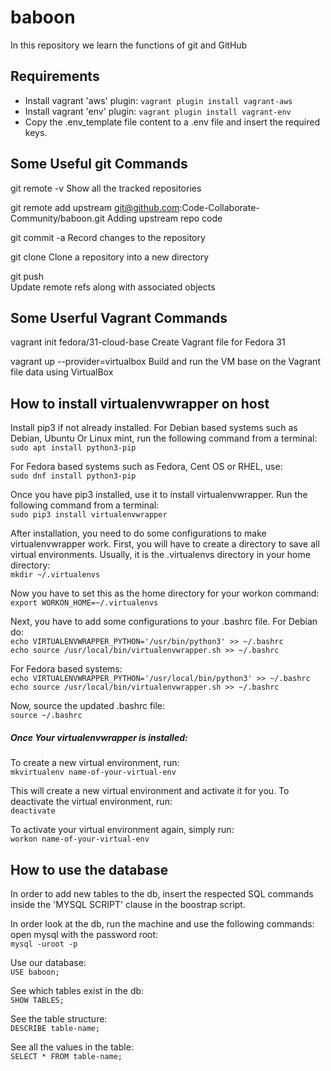 # baboon

In this repository we learn the functions of git and GitHub


Requirements
-----------------------------
- Install vagrant 'aws' plugin: `vagrant plugin install vagrant-aws`
- Install vagrant 'env' plugin: `vagrant plugin install vagrant-env`
- Copy the .env_template file content to a .env file and insert the required keys.

Some Useful git Commands 
--------------------
git remote -v
      Show all the tracked repositories

git remote add upstream git@github.com:Code-Collaborate-Community/baboon.git
      Adding upstream repo code

git commit -a
      Record changes to the repository

git clone
      Clone a repository into a new directory

git push  
      Update remote refs along with associated objects

Some Userful Vagrant Commands
-----------------------------

vagrant init fedora/31-cloud-base
	Create Vagrant file for Fedora 31 

vagrant up --provider=virtualbox
	Build and run the VM base on the Vagrant file data using VirtualBox
	
How to install virtualenvwrapper on host
---------------------------------------
Install pip3 if not already installed. For Debian based systems such as Debian, Ubuntu Or Linux mint, run the following
command from a terminal:\
`sudo apt install python3-pip`

For Fedora based systems such as Fedora, Cent OS or RHEL, use:\
`sudo dnf install python3-pip`

Once you have pip3 installed, use it to install virtualenvwrapper. Run the following command from a terminal:\
`sudo pip3 install virtualenvwrapper`

After installation, you need to do some configurations to make virtualenvwrapper work. First, you will have to create a
directory to save all virtual environments. Usually, it is the .virtualenvs directory in your home directory:\
`mkdir ~/.virtualenvs`

Now you have to set this as the home directory for your workon command:\
`export WORKON_HOME=~/.virtualenvs`

Next, you have to add some configurations to your .bashrc file. For Debian do:\
`echo VIRTUALENVWRAPPER_PYTHON='/usr/bin/python3' >> ~/.bashrc`\
`echo source /usr/local/bin/virtualenvwrapper.sh >> ~/.bashrc`

For Fedora based systems:\
`echo VIRTUALENVWRAPPER_PYTHON='/usr/local/bin/python3' >> ~/.bashrc`\
`echo source /usr/local/bin/virtualenvwrapper.sh >> ~/.bashrc`

Now, source the updated .bashrc file:\
`source ~/.bashrc`

##### Once Your virtualenvwrapper is installed:
To create a new virtual environment, run:\
`mkvirtualenv name-of-your-virtual-env`

This will create a new virtual environment and activate it for you. To deactivate the virtual environment, run:\
`deactivate`

To activate your virtual environment again, simply run:\
`workon name-of-your-virtual-env`

How to use the database
---------------------------------------
In order to add new tables to the db, insert the respected SQL commands inside the 'MYSQL SCRIPT' clause in the boostrap script.

In order look at the db, run the machine and use the following commands:
open mysql with the password root:\
`mysql -uroot -p`

Use our database:\
`USE baboon;`

See which tables exist in the db:\
`SHOW TABLES;`

See the table structure:\
`DESCRIBE table-name;`

See all the values in the table:\
`SELECT * FROM table-name;`                  
